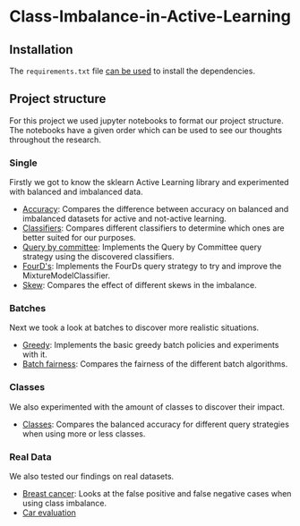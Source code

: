 # Class-Imbalance-in-Active-Learning

## Installation
The `requirements.txt` file [can be used](https://pip.pypa.io/en/stable/reference/requirements-file-format/) to install the dependencies.

## Project structure
For this project we used jupyter notebooks to format our project structure. 
The notebooks have a given order which can be used to see our thoughts throughout the research.

### Single
Firstly we got to know the sklearn Active Learning library and experimented with balanced and imbalanced data.

- [Accuracy](src/accuracy.ipynb): Compares the difference between accuracy on balanced and imbalanced datasets for active and not-active learning. 
- [Classifiers](src/classifiers.ipynb): Compares different classifiers to determine which ones are better suited for our purposes.
- [Query by committee](src/query_by_committee.ipynb): Implements the Query by Committee query strategy using the discovered classifiers.
- [FourD's](src/fourDs.ipynb): Implements the FourDs query strategy to try and improve the MixtureModelClassifier.
- [Skew](src/skew.ipynb): Compares the effect of different skews in the imbalance.

### Batches
Next we took a look at batches to discover more realistic situations.

- [Greedy](src/greedy.ipynb): Implements the basic greedy batch policies and experiments with it.
- [Batch fairness](src/batch_fairness.ipynb): Compares the fairness of the different batch algorithms.

### Classes
We also experimented with the amount of classes to discover their impact.

- [Classes](src/classes.ipynb): Compares the balanced accuracy for different query strategies when using more or less classes.

### Real Data
We also tested our findings on real datasets.

- [Breast cancer](src/breast_cancer.ipynb): Looks at the false positive and false negative cases when using class imbalance.
- [Car evaluation](src/car_evaluation.ipynb)

